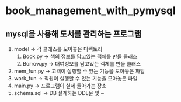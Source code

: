 # book_management_with_pymysql
## mysql을 사용해 도서를 관리하는 프로그램<br>

1. model -> 각 클래스를 모아놓은 디렉토리<br>
   1. Book.py -> 책의 정보를 담고있는 객체를 만들 클래스<br>
   2. Borrow.py -> 대여정보를 담고있는 객체를 만들 클래스<br>
2. mem_fun.py -> 고객이 실행할 수 있는 기능을 모아놓은 파일<br>
3. work_fun -> 직원이 실행할 수 있는 기능을 모아놓은 파일<br>
4. main.py -> 프로그램이 실제 돌아가는 장소<br>
5. schema.sql -> DB 설계하는 DDL문 및 ~<br>
